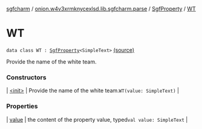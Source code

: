 [sgfcharm](../../../index.md) / [onion.w4v3xrmknycexlsd.lib.sgfcharm.parse](../../index.md) / [SgfProperty](../index.md) / [WT](./index.md)

# WT

`data class WT : `[`SgfProperty`](../index.md)`<SimpleText>` [(source)](https://github.com/w4v3/sgfcharm/tree/master/sgfcharm/src/main/java/onion/w4v3xrmknycexlsd/lib/sgfcharm/parse/SgfTree.kt#L244)

Provide the name of the white team.

### Constructors

| [&lt;init&gt;](-init-.md) | Provide the name of the white team.`WT(value: SimpleText)` |

### Properties

| [value](value.md) | the content of the property value, typed`val value: SimpleText` |

